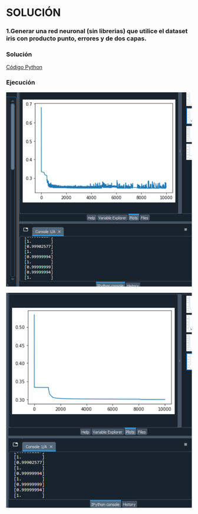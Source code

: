 # SOLUCIÓN

### 1.Generar una red neuronal (sin librerias) que utilice el dataset iris con producto punto, errores y de dos capas.


### Solución

[Código Python](https://github.com/OsvaldoRodriguez/INF-354-2-23-IA-SEGUNDO-PARCIAL/blob/master/PREGUNTA%201/red_neuronal_iris.py)

### Ejecución

![](https://github.com/OsvaldoRodriguez/INF-354-2-23-IA-SEGUNDO-PARCIAL/blob/master/PREGUNTA%201/cap1.PNG)


![](https://github.com/OsvaldoRodriguez/INF-354-2-23-IA-SEGUNDO-PARCIAL/blob/master/PREGUNTA%201/cap2.PNG)
